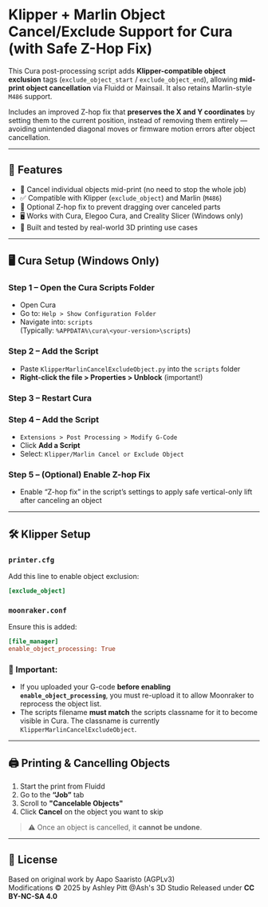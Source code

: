 # Klipper + Marlin Object Cancel/Exclude Support for Cura (with Safe Z-Hop Fix)

This Cura post-processing script adds **Klipper-compatible object exclusion** tags (`exclude_object_start` / `exclude_object_end`), allowing **mid-print object cancellation** via Fluidd or Mainsail. It also retains Marlin-style `M486` support.

Includes an improved Z-hop fix that **preserves the X and Y coordinates** by setting them to the current position, instead of removing them entirely — avoiding unintended diagonal moves or firmware motion errors after object cancellation.

---

## 🧠 Features

- 🛑 Cancel individual objects mid-print (no need to stop the whole job)
- ✅ Compatible with Klipper (`exclude_object`) and Marlin (`M486`)
- 🧼 Optional Z-hop fix to prevent dragging over canceled parts
- 🖥️ Works with Cura, Elegoo Cura, and Creality Slicer (Windows only)
- 👷 Built and tested by real-world 3D printing use cases

---

## 🖥️ Cura Setup (Windows Only)

### Step 1 – Open the Cura Scripts Folder
- Open Cura
- Go to: `Help > Show Configuration Folder`
- Navigate into: `scripts`  
  (Typically: `%APPDATA%\cura\<your-version>\scripts`)

### Step 2 – Add the Script
- Paste `KlipperMarlinCancelExcludeObject.py` into the `scripts` folder
- **Right-click the file > Properties > Unblock** (important!)

### Step 3 – Restart Cura

### Step 4 – Add the Script
- `Extensions > Post Processing > Modify G-Code`
- Click **Add a Script**
- Select: `Klipper/Marlin Cancel or Exclude Object`

### Step 5 – (Optional) Enable Z-hop Fix
- Enable “Z-hop fix” in the script’s settings to apply safe vertical-only lift after canceling an object

---

## 🛠️ Klipper Setup

### `printer.cfg`
Add this line to enable object exclusion:

```ini
[exclude_object]
```

### `moonraker.conf`
Ensure this is added:

```ini
[file_manager]
enable_object_processing: True
```

### 🔁 Important:
- If you uploaded your G-code **before enabling `enable_object_processing`**, you must re-upload it to allow Moonraker to reprocess the object list.
- The scripts filename **must match** the scripts classname for it to become visible in Cura. The classname is currently `KlipperMarlinCancelExcludeObject`.
---

## 🖨️ Printing & Cancelling Objects

1. Start the print from Fluidd
2. Go to the **“Job”** tab
3. Scroll to **"Cancelable Objects"**
4. Click **Cancel** on the object you want to skip

> ⚠️ Once an object is cancelled, it **cannot be undone**.

---

## 📜 License

Based on original work by Aapo Saaristo (AGPLv3)  
Modifications © 2025 by Ashley Pitt @Ash's 3D Studio
Released under **CC BY-NC-SA 4.0**

